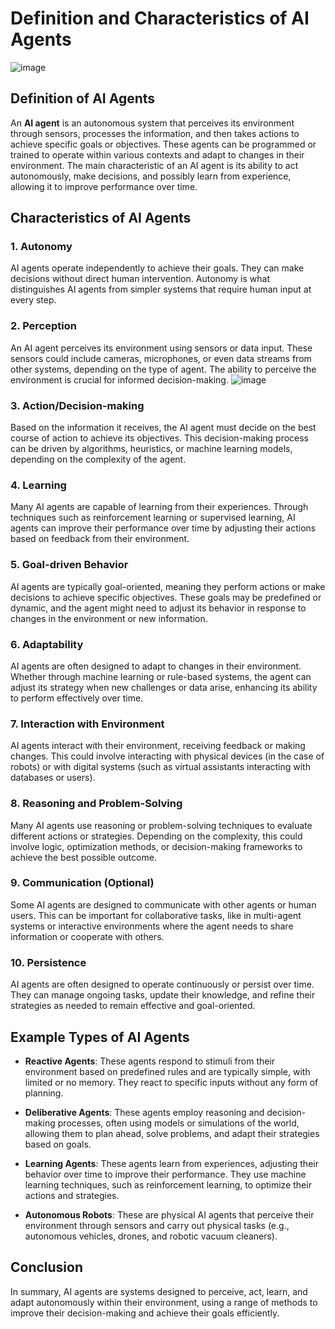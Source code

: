 # Definition and Characteristics of AI Agents
![image](https://github.com/user-attachments/assets/74a5500d-6b81-4461-8114-12b69dc9bd34)



## Definition of AI Agents

An **AI agent** is an autonomous system that perceives its environment through sensors, processes the information, and then takes actions to achieve specific goals or objectives. These agents can be programmed or trained to operate within various contexts and adapt to changes in their environment. The main characteristic of an AI agent is its ability to act autonomously, make decisions, and possibly learn from experience, allowing it to improve performance over time.

## Characteristics of AI Agents

### 1. Autonomy
AI agents operate independently to achieve their goals. They can make decisions without direct human intervention. Autonomy is what distinguishes AI agents from simpler systems that require human input at every step.

### 2. Perception
An AI agent perceives its environment using sensors or data input. These sensors could include cameras, microphones, or even data streams from other systems, depending on the type of agent. The ability to perceive the environment is crucial for informed decision-making.
![image](https://github.com/user-attachments/assets/af2109c6-4eaa-4979-bb4d-0d59980e4de7)


### 3. Action/Decision-making
Based on the information it receives, the AI agent must decide on the best course of action to achieve its objectives. This decision-making process can be driven by algorithms, heuristics, or machine learning models, depending on the complexity of the agent.

### 4. Learning
Many AI agents are capable of learning from their experiences. Through techniques such as reinforcement learning or supervised learning, AI agents can improve their performance over time by adjusting their actions based on feedback from their environment.

### 5. Goal-driven Behavior
AI agents are typically goal-oriented, meaning they perform actions or make decisions to achieve specific objectives. These goals may be predefined or dynamic, and the agent might need to adjust its behavior in response to changes in the environment or new information.

### 6. Adaptability
AI agents are often designed to adapt to changes in their environment. Whether through machine learning or rule-based systems, the agent can adjust its strategy when new challenges or data arise, enhancing its ability to perform effectively over time.

### 7. Interaction with Environment
AI agents interact with their environment, receiving feedback or making changes. This could involve interacting with physical devices (in the case of robots) or with digital systems (such as virtual assistants interacting with databases or users).

### 8. Reasoning and Problem-Solving
Many AI agents use reasoning or problem-solving techniques to evaluate different actions or strategies. Depending on the complexity, this could involve logic, optimization methods, or decision-making frameworks to achieve the best possible outcome.

### 9. Communication (Optional)
Some AI agents are designed to communicate with other agents or human users. This can be important for collaborative tasks, like in multi-agent systems or interactive environments where the agent needs to share information or cooperate with others.

### 10. Persistence
AI agents are often designed to operate continuously or persist over time. They can manage ongoing tasks, update their knowledge, and refine their strategies as needed to remain effective and goal-oriented.

## Example Types of AI Agents

- **Reactive Agents**: These agents respond to stimuli from their environment based on predefined rules and are typically simple, with limited or no memory. They react to specific inputs without any form of planning.
  
- **Deliberative Agents**: These agents employ reasoning and decision-making processes, often using models or simulations of the world, allowing them to plan ahead, solve problems, and adapt their strategies based on goals.

- **Learning Agents**: These agents learn from experiences, adjusting their behavior over time to improve their performance. They use machine learning techniques, such as reinforcement learning, to optimize their actions and strategies.

- **Autonomous Robots**: These are physical AI agents that perceive their environment through sensors and carry out physical tasks (e.g., autonomous vehicles, drones, and robotic vacuum cleaners).

## Conclusion

In summary, AI agents are systems designed to perceive, act, learn, and adapt autonomously within their environment, using a range of methods to improve their decision-making and achieve their goals efficiently.
